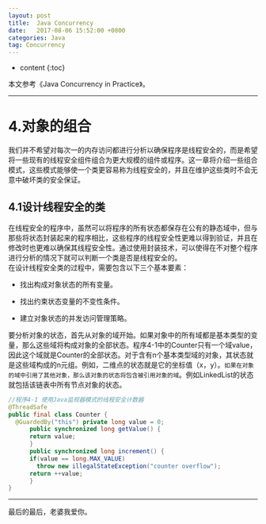 ```yaml
---
layout: post
title:  Java Concurrency
date:   2017-08-06 15:52:00 +0800
categories: Java
tag: Concurrency
---
```


* content
{:toc}


本文参考《Java Concurrency in Practice》。
<hr>

4.对象的组合
====================================

我们并不希望对每次一的内存访问都进行分析以确保程序是线程安全的，而是希望将一些现有的线程安全组件组合为更大规模的组件或程序。这一章将介绍一些组合模式，这些模式能够使一个类更容易称为线程安全的，并且在维护这些类时不会无意中破坏类的安全保证。<br>

4.1设计线程安全的类
-----------------------------------
在线程安全的程序中，虽然可以将程序的所有状态都保存在公有的静态域中，但与那些将状态封装起来的程序相比，这些程序的线程安全性更难以得到验证，并且在修改时也更难以确保其线程安全性。通过使用封装技术，可以使得在不对整个程序进行分析的情况下就可以判断一个类是否是线程安全的。<br>
在设计线程安全类的过程中，需要包含以下三个基本要素：
+ 找出构成对象状态的所有变量。

+ 找出约束状态变量的不变性条件。

+ 建立对象状态的并发访问管理策略。

要分析对象的状态，首先从对象的域开始。如果对象中的所有域都是基本类型的变量，那么这些域将构成对象的全部状态。程序4-1中的Counter只有一个域value，因此这个域就是Counter的全部状态。对于含有n个基本类型域的对象，其状态就是这些域构成的n元组。例如，二维点的状态就是它的坐标值（x，y）。`如果在对象的域中引用了其他对象，那么该对象的状态将包含被引用对象的域`。例如LinkedList的状态就包括该链表中所有节点对象的状态。

  ``` java
//程序4-1 使用Java监视器模式的线程安全计数器  
@ThreadSafe
  public final class Counter {
  	@GuardedBy("this") private long value = 0;
    	public synchronized long getValue() {
        return value;
    	}
    	public synchronized long increment() {
        if(value == long.MAX_VALUE)
          throw new illegalStateException("counter overflow");
        return ++value;
    	} 
  }
  ```



<hr>
​最后的最后，老婆我爱你。








